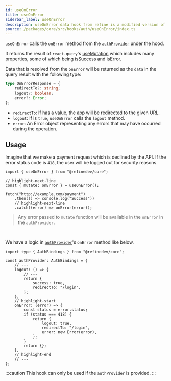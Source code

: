 ```yaml
---
id: useOnError
title: useOnError
siderbar_label: useOnError
description: useOnError data hook from refine is a modified version of react-query's useMutation for create mutations
source: /packages/core/src/hooks/auth/useOnError/index.ts
---
```


`useOnError` calls the `onError` method from the [`authProvider`](/api-reference/core/providers/auth-provider.md) under the hood.

It returns the result of `react-query`'s [useMutation](https://react-query.tanstack.com/reference/useMutation) which includes many properties, some of which being isSuccess and isError.

Data that is resolved from the `onError` will be returned as the `data` in the query result with the following type:

```ts
type OnErrorResponse = {
    redirectTo?: string;
    logout?: boolean;
    error?: Error;
};
```

-   `redirectTo`: If has a value, the app will be redirected to the given URL.
-   `logout`: If is `true`, `useOnError` calls the `logout` method.
-   `error`: An Error object representing any errors that may have occurred during the operation.

## Usage

Imagine that we make a payment request which is declined by the API. If the error status code is `418`, the user will be logged out for security reasons.

```tsx
import { useOnError } from "@refinedev/core";

// highlight-next-line
const { mutate: onError } = useOnError();

fetch("http://example.com/payment")
    .then(() => console.log("Success"))
    // highlight-next-line
    .catch((error) => onError(error));
```

> Any error passed to `mutate` function will be available in the `onError` in the `authProvider`.

<br />

We have a logic in [`authProvider`](/api-reference/core/providers/auth-provider.md)'s `onError` method like below.

```tsx
import type { AuthBindings } from "@refinedev/core";

const authProvider: AuthBindings = {
    // ---
    logout: () => {
        // ---
        return {
            success: true,
            redirectTo: "/login",
        };
    },
    // highlight-start
    onError: (error) => {
        const status = error.status;
        if (status === 418) {
            return {
                logout: true,
                redirectTo: "/login",
                error: new Error(error),
            };
        }
        return {};
    },
    // highlight-end
    // ---
};
```

:::caution
This hook can only be used if the `authProvider` is provided.
:::
